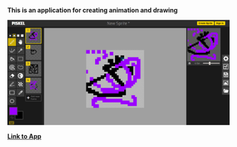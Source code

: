 **This is an application for creating animation and drawing**  
  
![PiskelCloneScreen](PiskelCloneScreen.png)  

**[Link to App](https://stassras.github.io/Piskel-Clone/)**
